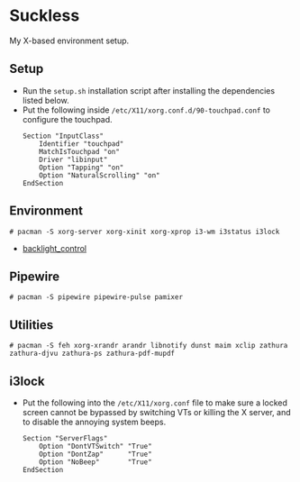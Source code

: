# Suckless

My X-based environment setup.


## Setup

- Run the `setup.sh` installation script after installing the dependencies
  listed below.
- Put the following inside `/etc/X11/xorg.conf.d/90-touchpad.conf` to configure
  the touchpad.
  ```
  Section "InputClass"
      Identifier "touchpad"
      MatchIsTouchpad "on"
      Driver "libinput"
      Option "Tapping" "on"
      Option "NaturalScrolling" "on"
  EndSection
  ```


## Environment

```
# pacman -S xorg-server xorg-xinit xorg-xprop i3-wm i3status i3lock
```
- [backlight_control](https://aur.archlinux.org/packages/backlight_control/)


## Pipewire
```
# pacman -S pipewire pipewire-pulse pamixer
```


## Utilities

```
# pacman -S feh xorg-xrandr arandr libnotify dunst maim xclip zathura zathura-djvu zathura-ps zathura-pdf-mupdf
```


## i3lock

- Put the following into the `/etc/X11/xorg.conf` file to make sure a locked
  screen cannot be bypassed by switching VTs or killing the X server, and to
  disable the annoying system beeps.
  ```
  Section "ServerFlags"
      Option "DontVTSwitch" "True"
      Option "DontZap"      "True"
      Option "NoBeep"       "True"
  EndSection
  ```
